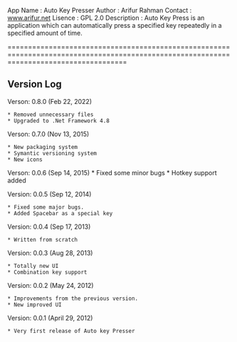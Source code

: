 App Name 		: Auto Key Presser 
Author 			: Arifur Rahman 
Contact 		: www.arifur.net 
Lisence 		: GPL 2.0 
Description 	: Auto Key Press is an application which can automatically press a specified key repeatedly in a specified amount of time. 

=========================================================================================================================================


Version Log
----------------------------------------------------

Verson:		0.8.0 (Feb 22, 2022)

	* Removed unnecessary files
	* Upgraded to .Net Framework 4.8

Verson:		0.7.0 (Nov 13, 2015)

	* New packaging system
	* Symantic versioning system
	* New icons

Verson:		0.0.6 (Sep 14, 2015)
	* Fixed some minor bugs
	* Hotkey support added

Version:	0.0.5 (Sep 12, 2014)

	* Fixed some major bugs.
	* Added Spacebar as a special key
 
Version:	0.0.4 (Sep 17, 2013)

	* Written from scratch

Version:	0.0.3 (Aug 28, 2013)
	
	* Totally new UI
	* Combination key support


Version:	0.0.2 (May 24, 2012)

	* Improvements from the previous version.
	* New improved UI


Version:	0.0.1 (April 29, 2012)

	* Very first release of Auto key Presser
